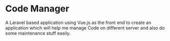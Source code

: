# Code Manager

A Laravel based application using Vue.js as the front end to create an application which will help me manage Code on different server and also do some maintenance stuff easily.
